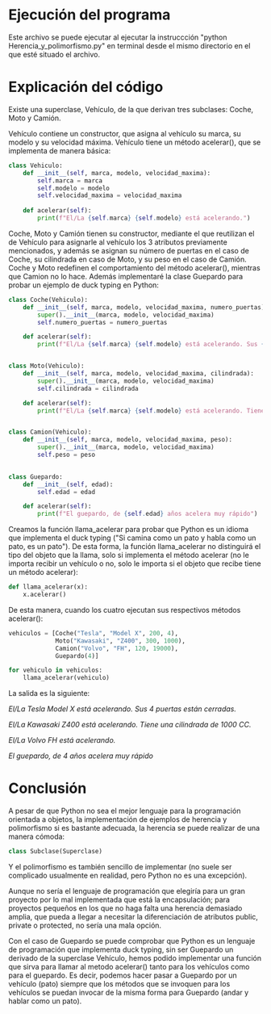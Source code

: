 # Ejecución del programa
Este archivo se puede ejecutar al ejecutar la instruccción "python Herencia_y_polimorfismo.py" en terminal desde el mismo directorio en el que esté situado el archivo.

# Explicación del código
Existe una superclase, Vehículo, de la que derivan tres subclases: Coche, Moto y Camión.

Vehículo contiene un constructor, que asigna al vehículo su marca, su modelo y su velocidad máxima.
Vehículo tiene un método acelerar(), que se implementa de manera básica:
```python
class Vehiculo:
    def __init__(self, marca, modelo, velocidad_maxima):
        self.marca = marca
        self.modelo = modelo
        self.velocidad_maxima = velocidad_maxima
       
    def acelerar(self):
        print(f"El/La {self.marca} {self.modelo} está acelerando.")
```

Coche, Moto y Camión tienen su constructor, mediante el que reutilizan el de Vehículo para asignarle al vehículo los 3 atributos previamente mencionados, y además se asignan su número de puertas en el caso de Coche, su cilindrada en caso de Moto, y su peso en el caso de Camión. Coche y Moto redefinen el comportamiento del método acelerar(), mientras que Camion no lo hace. Además implementaré la clase Guepardo para probar un ejemplo de duck typing en Python:

```python
class Coche(Vehiculo):
    def __init__(self, marca, modelo, velocidad_maxima, numero_puertas):
        super().__init__(marca, modelo, velocidad_maxima)
        self.numero_puertas = numero_puertas

    def acelerar(self):
        print(f"El/La {self.marca} {self.modelo} está acelerando. Sus {self.numero_puertas} puertas están cerradas.")


class Moto(Vehiculo):
    def __init__(self, marca, modelo, velocidad_maxima, cilindrada):
        super().__init__(marca, modelo, velocidad_maxima)
        self.cilindrada = cilindrada

    def acelerar(self):
        print(f"El/La {self.marca} {self.modelo} está acelerando. Tiene una cilindrada de {self.cilindrada} CC.")


class Camion(Vehiculo):
    def __init__(self, marca, modelo, velocidad_maxima, peso):
        super().__init__(marca, modelo, velocidad_maxima)
        self.peso = peso
        

class Guepardo:
    def __init__(self, edad):
        self.edad = edad

    def acelerar(self):
        print(f"El guepardo, de {self.edad} años acelera muy rápido")
```

Creamos la función llama_acelerar para probar que Python es un idioma que implementa el duck typing ("Si camina como un pato y habla como un pato, es un pato").
De esta forma, la función llama_acelerar no distinguirá el tipo del objeto que la llama, solo si implementa el método acelerar (no le importa recibir un vehículo o no, solo le importa si el objeto que recibe tiene un método acelerar):

```python
def llama_acelerar(x):
    x.acelerar()
```

De esta manera, cuando los cuatro ejecutan sus respectivos métodos acelerar():
```python
vehiculos = [Coche("Tesla", "Model X", 200, 4),
             Moto("Kawasaki", "Z400", 300, 1000),
             Camion("Volvo", "FH", 120, 19000),
             Guepardo(4)]

for vehiculo in vehiculos:
    llama_acelerar(vehiculo)
```

La salida es la siguiente:

_El/La Tesla Model X está acelerando. Sus 4 puertas están cerradas._

_El/La Kawasaki Z400 está acelerando. Tiene una cilindrada de 1000 CC._

_El/La Volvo FH está acelerando._

_El guepardo, de 4 años acelera muy rápido_

# Conclusión
A pesar de que Python no sea el mejor lenguaje para la programación orientada a objetos, la implementación de ejemplos de herencia y polimorfismo si es bastante adecuada, la herencia se puede realizar de una manera cómoda:

```python
class Subclase(Superclase)
```

Y el polimorfismo es también sencillo de implementar (no suele ser complicado usualmente en realidad, pero Python no es una excepción).

Aunque no sería el lenguaje de programación que elegiría para un gran proyecto por lo mal implementada que está la encapsulación; para proyectos pequeños en los que no haga falta una herencia demasiado amplia, que pueda a llegar a necesitar la diferenciación de atributos public, private o protected, no sería una mala opción.

Con el caso de Guepardo se puede comprobar que Python es un lenguaje de programación que implementa duck typing, sin ser Guepardo un derivado de la superclase Vehículo, hemos podido implementar una función que sirva para llamar al metodo acelerar() tanto para los vehículos como para el guepardo.
Es decir, podemos hacer pasar a Guepardo por un vehículo (pato) siempre que los métodos que se invoquen para los vehículos se puedan invocar de la misma forma para Guepardo (andar y hablar como un pato).
